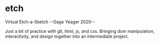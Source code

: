# etch
Virtual Etch-a-Sketch
--Gage Yeager 2020--

Just a bit of practice with git, html, js, and css. Bringing dom manipulation, interactivity, and design together into an intermediate project.
